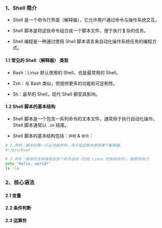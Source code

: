### 1、Shell 简介

- Shell 是一个命令行界面（解释器），它允许用户通过命令与操作系统交互。

- Shell 脚本是将这些命令组合成一个脚本文件，便于执行复杂的任务。

- Shell 编程是一种通过使用 Shell 脚本语言来自动化操作系统任务的编程方式。

    

#### 1.1 常见的 Shell（解释器） 类型

- Bash：Linux 默认使用的 Shell，也是最常用的 Shell。

- Zsh：与 Bash 类似，但提供更多的功能和可定制性。

- Sh：最早的 Shell，现代 Shell 都受其影响。

    

#### 1.2 Shell 脚本的基本结构

- Shell 脚本是一个包含一系列命令的文本文件，通常用于执行自动化操作。Shell 脚本通常以 `.sh` 结尾。

- Shell 脚本的基本结构包括：`声明` & `命令`：

```bash
# 1.声明：脚本的第一行必须是声明，用于指定脚本使用哪个解释器。
#!/bin/bash

# 2.命令：脚本的主体通常由多个命令组成（包括 Linux 的系统命令），按顺序执行。
echo "Hello, world!"
ls -la
```



### 2、核心语法





#### 2.1 变量



#### 2.2 条件判断



#### 2.3 运算符